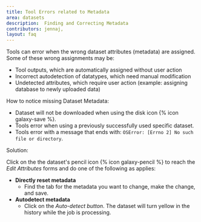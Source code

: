 ```yaml
---
title: Tool Errors related to Metadata
area: datasets   
description:  Finding and Correcting Metadata
contributors: jennaj,
layout: faq         
---
```


Tools can error when the wrong dataset attributes (metadata) are assigned. Some of these wrong assignments may be: 
 - Tool outputs, which are automatically assigned without user action
 - Incorrect autodetection of datatypes, which need manual modification
 - Undetected attributes, which require user action (example: assigning database to newly uploaded data)

How to notice missing Dataset Metadata:
- Dataset will not be downloaded when using the disk icon {% icon galaxy-save %}. 
- Tools error when using a previously successfully used specific dataset.
- Tools error with a message that ends with: ``OSError: [Errno 2] No such file or directory``.

Solution:  

Click on the the dataset's pencil icon {% icon galaxy-pencil %} to reach the _Edit Attributes_ forms and do one of the following as applies:
- **Directly reset metadata** 
  - Find the tab for the metadata you want to change, make the change, and save.
- **Autodetect metadata**
  - Click on the _Auto-detect button_. The dataset will turn yellow in the history while the job is processing.




